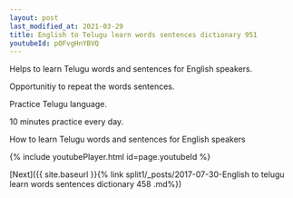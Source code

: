```yaml
---
layout: post
last_modified_at: 2021-03-29
title: English to Telugu learn words sentences dictionary 951 
youtubeId: pOFvgHnYBVQ
---
```

 
 
Helps to learn Telugu words and sentences for English speakers.

Opportunitiy to repeat the words sentences. 

Practice Telugu language. 
 
10 minutes practice every day. 
 
How to learn Telugu words and sentences for English speakers 
 
{% include youtubePlayer.html id=page.youtubeId %}
 
 
[Next]({{ site.baseurl }}{% link  split1/_posts/2017-07-30-English to telugu learn words sentences dictionary 458 .md%})
 
